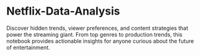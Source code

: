# Netflix-Data-Analysis
Discover hidden trends, viewer preferences, and content strategies that power the streaming giant. From top genres to production trends, this notebook provides actionable insights for anyone curious about the future of entertainment.
